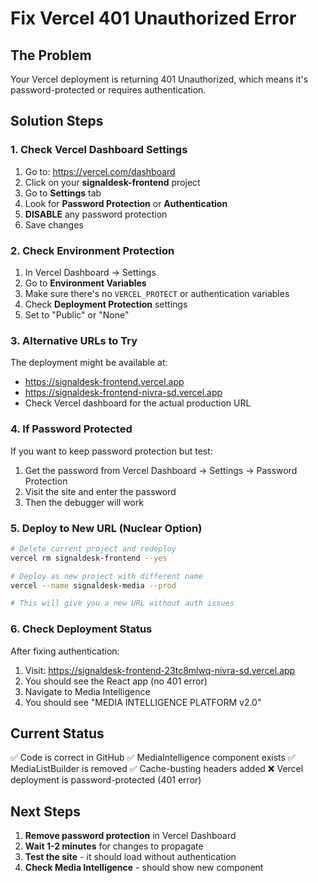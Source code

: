 # Fix Vercel 401 Unauthorized Error

## The Problem
Your Vercel deployment is returning 401 Unauthorized, which means it's password-protected or requires authentication.

## Solution Steps

### 1. Check Vercel Dashboard Settings

1. Go to: https://vercel.com/dashboard
2. Click on your **signaldesk-frontend** project
3. Go to **Settings** tab
4. Look for **Password Protection** or **Authentication**
5. **DISABLE** any password protection
6. Save changes

### 2. Check Environment Protection

1. In Vercel Dashboard → Settings
2. Go to **Environment Variables**
3. Make sure there's no `VERCEL_PROTECT` or authentication variables
4. Check **Deployment Protection** settings
5. Set to "Public" or "None"

### 3. Alternative URLs to Try

The deployment might be available at:
- https://signaldesk-frontend.vercel.app
- https://signaldesk-frontend-nivra-sd.vercel.app
- Check Vercel dashboard for the actual production URL

### 4. If Password Protected

If you want to keep password protection but test:
1. Get the password from Vercel Dashboard → Settings → Password Protection
2. Visit the site and enter the password
3. Then the debugger will work

### 5. Deploy to New URL (Nuclear Option)

```bash
# Delete current project and redeploy
vercel rm signaldesk-frontend --yes

# Deploy as new project with different name
vercel --name signaldesk-media --prod

# This will give you a new URL without auth issues
```

### 6. Check Deployment Status

After fixing authentication:
1. Visit: https://signaldesk-frontend-23tc8mlwq-nivra-sd.vercel.app
2. You should see the React app (no 401 error)
3. Navigate to Media Intelligence
4. You should see "MEDIA INTELLIGENCE PLATFORM v2.0"

## Current Status

✅ Code is correct in GitHub
✅ MediaIntelligence component exists
✅ MediaListBuilder is removed
✅ Cache-busting headers added
❌ Vercel deployment is password-protected (401 error)

## Next Steps

1. **Remove password protection** in Vercel Dashboard
2. **Wait 1-2 minutes** for changes to propagate
3. **Test the site** - it should load without authentication
4. **Check Media Intelligence** - should show new component